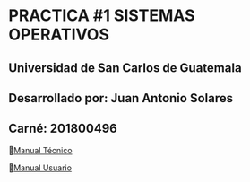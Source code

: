 # PRACTICA #1 SISTEMAS OPERATIVOS

## Universidad de San Carlos de Guatemala
## Desarrollado por: Juan Antonio Solares
## Carné: 201800496


:green_book:[Manual Técnico](#tag1)

:green_book:[Manual Usuario](#tag2)
